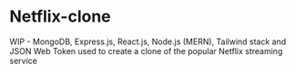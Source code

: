 # Netflix-clone
WIP - MongoDB, Express.js, React.js, Node.js (MERN), Tailwind stack and JSON Web Token used to create a clone of the popular Netflix streaming service
